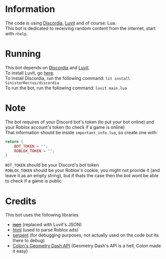 # Information
The code is using [Discordia](https://github.com/SinisterRectus/Discordia/), [Luvit](https://luvit.io/) and of course: Lua.<br/>
This bot is dedicated to receiving random content from the internet, start with `rhelp`.

# Running
This bot depends on [Discordia](https://github.com/SinisterRectus/Discordia/) and [Luvit](https://luvit.io/).<br/>
To install Luvit, go [here](https://luvit.io/install.html).<br/>
To install Discordia, run the following command: `lit install SinisterRectus/discordia`<br/>
To run the bot, run the following command: `luvit main.lua`

# Note
The bot requires of your Discord bot's token (to put your bot online) and your Roblox account's token (to check if a game is online)<br/>
That information should be inside `important_info.lua`, so create one with:<br/>
```lua
return {
	BOT_TOKEN = "";
	ROBLOX_TOKEN = "";
}
```
`BOT_TOKEN` should be your Discord's bot token<br/>
`ROBLOX_TOKEN` should be your Roblox's cookie, you might not provide it (and leave it as an empty string), but if thats the case then the bot wont be able to check if a game is public<br/>

# Credits
This bot uses the following libraries
- ~~[json](https://github.com/rxi/json.lua)~~ (replaced with Luvit's JSON)
- [html](https://github.com/thenumbernine/htmlparser-lua/blob/master/htmlparser.lua) (used to parse Roblox ads)
- [serpent](https://github.com/pkulchenko/serpent) (for debugging purposes, not actually used on the code but its there to debug)
- [Colon's Geometry Dash API](https://gdbrowser.com/api/) (Geometry Dash's API is a hell, Colon made it easy)
